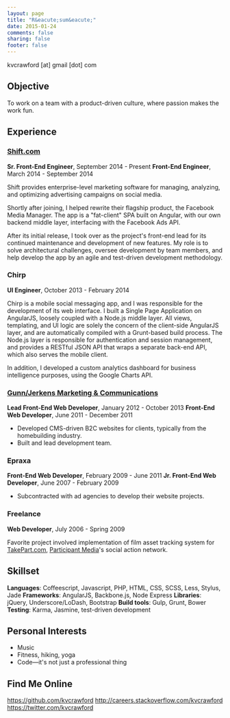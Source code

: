 ```yaml
---
layout: page
title: "R&eacute;sum&eacute;"
date: 2015-01-24
comments: false
sharing: false
footer: false
---
```


kvcrawford [at] gmail [dot] com

## Objective
To work on a team with a product-driven culture, where passion makes the work fun.

## Experience

### [Shift.com](http://shift.com)
__Sr. Front-End Engineer__, September 2014 - Present
__Front-End Engineer__, March 2014 - September 2014

Shift provides enterprise-level marketing software for managing, analyzing, and optimizing advertising campaigns on social media.

Shortly after joining, I helped rewrite their flagship product, the Facebook Media Manager. The app is a "fat-client" SPA built on Angular, with our own backend middle layer, interfacing with the Facebook Ads API.

After its initial release, I took over as the project's front-end lead for its continued maintenance and development of new features. My role is to solve architectural challenges, oversee development by team members, and help develop the app by an agile and test-driven development methodology.

### Chirp
__UI Engineer__, October 2013 - February 2014

Chirp is a mobile social messaging app, and I was responsible for the development of its web interface. I built a Single Page Application on AngularJS, loosely coupled with a Node.js middle layer. All views, templating, and UI logic are solely the concern of the client-side AngularJS layer, and are automatically compiled with a Grunt-based build process. The Node.js layer is responsible for authentication and session management, and provides a RESTful JSON API that wraps a separate back-end API, which also serves the mobile client.

In addition, I developed a custom analytics dashboard for business intelligence purposes, using the Google Charts API.

### [Gunn/Jerkens Marketing &amp; Communications](http://gunnjerkens.com/)
__Lead Front-End Web Developer__, January 2012 - October 2013
__Front-End Web Developer__, June 2011 - December 2011

* Developed CMS-driven B2C websites for clients, typically from the homebuilding industry.
* Built and lead development team.

### Epraxa
__Front-End Web Developer__, February 2009 - June 2011
__Jr. Front-End Web Developer__, June 2007 - February 2009

* Subcontracted with ad agencies to develop their website projects.

### Freelance
__Web Developer__, July 2006 - Spring 2009

Favorite project involved implementation of film asset tracking system for [TakePart.com](http://www.takepart.com/), [Participant Media](http://www.participantmedia.com/)'s social action network.

## Skillset
__Languages__: Coffeescript, Javascript, PHP, HTML, CSS, SCSS, Less, Stylus, Jade
__Frameworks__: AngularJS, Backbone.js, Node Express
__Libraries__: jQuery, Underscore/LoDash, Bootstrap
__Build tools__: Gulp, Grunt, Bower
__Testing__: Karma, Jasmine, test-driven development

## Personal Interests
* Music
* Fitness, hiking, yoga
* Code—it's not just a professional thing

## Find Me Online
https://github.com/kvcrawford
http://careers.stackoverflow.com/kvcrawford
https://twitter.com/kvcrawford
